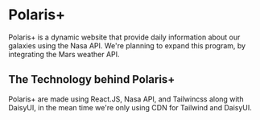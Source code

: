 # Polaris+

Polaris+ is a dynamic website that provide daily information about our galaxies using the Nasa API.
We're planning to expand this program, by integrating the Mars weather API.

## The Technology behind Polaris+

Polaris+ are made using React.JS, Nasa API, and Tailwincss along with DaisyUI,
in the mean time we're only using CDN for Tailwind and DaisyUI.
